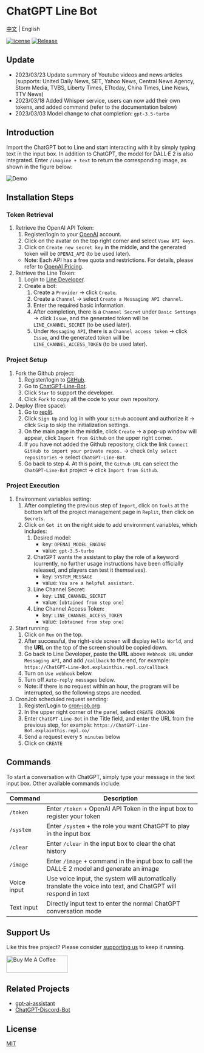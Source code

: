 # ChatGPT Line Bot

[中文](README.md) | English

[![license](https://img.shields.io/pypi/l/ansicolortags.svg)](LICENSE) [![Release](https://img.shields.io/github/v/release/TheExplainthis/ChatGPT-Line-Bot)](https://github.com/TheExplainthis/ChatGPT-Line-Bot/releases/)


## Update
- 2023/03/23 Update summary of Youtube videos and news articles (supports: United Daily News, SET, Yahoo News, Central News Agency, Storm Media, TVBS, Liberty Times, ETtoday, China Times, Line News, TTV News)
- 2023/03/18 Added Whisper service, users can now add their own tokens, and added command (refer to the documentation below)
- 2023/03/03 Model change to chat completion: `gpt-3.5-turbo`


## Introduction
Import the ChatGPT bot to Line and start interacting with it by simply typing text in the input box. In addition to ChatGPT, the model for DALL·E 2 is also integrated. Enter `/imagine + text` to return the corresponding image, as shown in the figure below:

![Demo](https://github.com/TheExplainthis/ChatGPT-Line-Bot/blob/main/demo/chatgpt-line-bot.gif)

## Installation Steps
### Token Retrieval
1. Retrieve the OpenAI API Token:
    1. Register/login to your [OpenAI](https://beta.openai.com/) account.
    2. Click on the avatar on the top right corner and select `View API keys`.
    3. Click on `Create new secret key` in the middle, and the generated token will be `OPENAI_API` (to be used later).
    - Note: Each API has a free quota and restrictions. For details, please refer to [OpenAI Pricing](https://openai.com/api/pricing/).
2. Retrieve the Line Token:
    1. Login to [Line Developer](https://developers.line.biz/zh-hant/).
    2. Create a bot:
        1. Create a `Provider` -> click `Create`.
        2. Create a `Channel` -> select `Create a Messaging API channel`.
        3. Enter the required basic information.
        4. After completion, there is a `Channel Secret` under `Basic Settings` -> click `Issue`, and the generated token will be `LINE_CHANNEL_SECRET` (to be used later).
        5. Under `Messaging API`, there is a `Channel access token` -> click `Issue`, and the generated token will be `LINE_CHANNEL_ACCESS_TOKEN` (to be used later).

### Project Setup
1. Fork the Github project:
    1. Register/login to [GitHub](https://github.com/).
    2. Go to [ChatGPT-Line-Bot](https://github.com/TheExplainthis/ChatGPT-Line-Bot).
    3. Click `Star` to support the developer.
    4. Click `Fork` to copy all the code to your own repository.
2. Deploy (free space):
    1. Go to [replit](https://replit.com/).
    2. Click `Sign Up` and log in with your `Github` account and authorize it -> click `Skip` to skip the initialization settings.
    3. On the main page in the middle, click `Create` -> a pop-up window will appear, click `Import from Github` on the upper right corner.
    4. If you have not added the Github repository, click the link `Connect GitHub to import your private repos.` -> check `Only select repositories` -> select `ChatGPT-Line-Bot`.
    5. Go back to step 4. At this point, the `Github URL` can select the `ChatGPT-Line-Bot` project -> click `Import from Github`.

### Project Execution
1. Environment variables setting:
    1. After completing the previous step of `Import`, click on `Tools` at the bottom left of the project management page in `Replit`, then click on `Secrets`.
    2. Click on `Got it` on the right side to add environment variables, which includes:
        1. Desired model:
            - key: `OPENAI_MODEL_ENGINE`
            - value: `gpt-3.5-turbo`
        2. ChatGPT wants the assistant to play the role of a keyword (currently, no further usage instructions have been officially released, and players can test it themselves).
            - key: `SYSTEM_MESSAGE`
            - value: `You are a helpful assistant.`
        3. Line Channel Secret:
            - key: `LINE_CHANNEL_SECRET`
            - value: `[obtained from step one]`
        4. Line Channel Access Token:
            - key: `LINE_CHANNEL_ACCESS_TOKEN`
            - value: `[obtained from step one]`
2. Start running:
    1. Click on `Run` on the top.
    2. After successful, the right-side screen will display `Hello World`, and the **URL** on the top of the screen should be copied down.
    3. Go back to Line Developer, paste the **URL** above `Webhook URL` under `Messaging API`, and add `/callback` to the end, for example: `https://ChatGPT-Line-Bot.explainthis.repl.co/callback`
    4. Turn on `Use webhook` below.
    5. Turn off `Auto-reply messages` below.
    - Note: if there is no request within an hour, the program will be interrupted, so the following steps are needed.
3. CronJob scheduled request sending:
    1. Register/Login to [cron-job.org](https://cron-job.org/en/)
    2. In the upper right corner of the panel, select `CREATE CRONJOB`
    3. Enter `ChatGPT-Line-Bot` in the Title field, and enter the URL from the previous step, for example: `https://ChatGPT-Line-Bot.explainthis.repl.co/`
    4. Send a request every `5 minutes` below
    5. Click on `CREATE`

## Commands
To start a conversation with ChatGPT, simply type your message in the text input box. Other available commands include:


| Command | Description |
| ------- | ----------- |
| `/token` | Enter `/token` + OpenAI API Token in the input box to register your token|
| `/system` | Enter `/system` + the role you want ChatGPT to play in the input box|
| `/clear` | Enter `/clear` in the input box to clear the chat history|
| `/image` | Enter `/image` + command in the input box to call the DALL·E 2 model and generate an image|
| Voice input | Use voice input, the system will automatically translate the voice into text, and ChatGPT will respond in text| 
| Text input | Directly input text to enter the normal ChatGPT conversation mode|


## Support Us
Like this free project? Please consider [supporting us](https://www.buymeacoffee.com/explainthis) to keep it running.

[<a href="https://www.buymeacoffee.com/explainthis" target="_blank"><img src="https://cdn.buymeacoffee.com/buttons/v2/default-yellow.png" height="45px" width="162px" alt="Buy Me A Coffee"></a>](https://www.buymeacoffee.com/explainthis)

## Related Projects
- [gpt-ai-assistant](https://github.com/memochou1993/gpt-ai-assistant)
- [ChatGPT-Discord-Bot](https://github.com/TheExplainthis/ChatGPT-Discord-Bot)

## License
[MIT](LICENSE)
